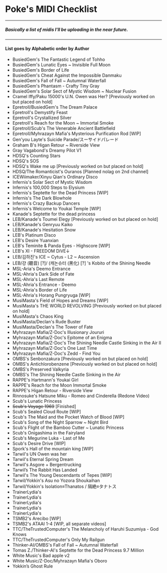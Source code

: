 # Poke's MIDI Checklist
-------------------------------------------

##### Basically a list of midis I'll be uploading in the near future.

------------------------------------------
#### List goes by Alphabetic order by Author

- BusiedGem's The Fantastic Legend of Tohho
- BusiedGem's Lunatic Eyes ~ Invisible Full Moon
- BusiedGem's Border of Life
- BusiedGem's Cheat Against the Impossible Danmaku
- BusiedGem's  Fall of Fall ~ Autumnal Waterfall
- BusiedGem's Phantasm - Crafty Tiny Gray
- BusiedGem's Solar Sect of Mystic Wisdom ~ Nuclear Fusion
- Cramel Iffy/Paku 15000's U.N. Owen was Her? [Previously worked on but placed on hold]
- Epretroll/BusiedGem's The Dream Palace
- Epretroll's Demystify Feast
- Epretroll's Crystallized Silver
- Epretroll's Reach for the Moon ~ Immortal Smoke
- Epretroll/Scub's The Venerable Ancient Battlefield
- Epretroll/Myhrazayn Mafia's Mysterious Purification Rod [WIP]
- Gen'you Layte's Suicide Parade/スーサイドパレード
- Graham B's Higan Retour ~ Riverside View
- Gray Vagabond's Dreamy Pilot V1
- HDSQ's Counting Stars 
- HDSQ's SOS 
- HDSQ's Wake me up [Previously worked on but placed on hold]
- HDSQ/The Romanticist's Ouranos [Planned nolag on 2nd channel]
- ICEWiimaker/Xinyu Qian's Ordinary Disco
- Infernis's Solar Sect of Mystic Wisdom
- Infernis's 100,000 Steps to Elysium
- Infernis's Septette for the Dead Princess [WIP]
- Infernis's The Dark Blowhole
- Infernis's Crazy Backup Dancers
- Infernis's Welcome to Youkai Temple [WIP]
- Kanade's Septette for the dead princess 
- LEB/Kanade's Toumei Elegy [Previously worked on but placed on hold]
- LEB/Kanade's Genryuu Kaiko
- LEB/Kanade's Hesitation Snow
- LEB's Platinum Disco
- LEB's Desire Yuanxian
- LEB's Teminite & Panda Eyes - Highscore [WIP]
- LEB's XI - FREEDOM DiVE↓
- LEB/김하진's  ICE ~ Cytus - L2 ~ Ascension
- LEB/걍 (聽音) [?]/ (캐논슈터 (黑化) [?] 's Kobito of the Shining Needle 
- MSL-Aria's Deemo Entrance
- MSL-Ahria's Dark Side of Fate
- MSL-Ahria's Last Remote
- MSL-Ahria's Entrance - Deemo
- MSL-Ahria's Border of Life
- MSL-Ahria's Horang Pungryuga [WIP]
- MusiMasta's Field of Hopes and Dreams [WIP]
- MusiMasta's THE WORLD REVOLVING [Previously worked on but placed on hold]
- MusiMasta's Chaos King 
- MusiMasta/Declan's Rude Buster
- MusiMasta/Declan's The Tower of Fate
- Myhrazayn Mafia/Z-Doc's Illusionary Joururi
- Myhrazayn Mafia/Z-Doc's Epitome of an Enigma
- Myhrazayn Mafia/Z-Doc's The Shining Needle Castle Sinking in the Air II
- Myhrazayn Mafia/Z-Doc's One Last Time
- Myhrazayn Mafia/Z-Doc's Zedd - Find You
- OMBS's Senbonzakura [Previously worked on but placed on hold]
- OMBS's Antichlorobenzene [Previously worked on but placed on hold]
- OMBS's Preserved Valkyria
- OMBS's The Shining Needle Castle Sinking in the Air
- RAPPE's Hartmann's Youkai Girl
- RAPPE's Reach for the Moon Immortal Smoke
- RAPPE's Higan Retour - Riverside View
- Rinnosuke's Hatsune Miku - Romeo and Cinderella (Redone Video)
- Scub's Lunatic Princess
- ~~Scub's Voyage 1969~~ [Finished]
- Scub's Sealed Cloud Route [WIP]
- Scub's The Maid and the Pocket Watch of Blood [WIP]
- Scub's Song of the Night Sparrow ~ Night Bird
- Scub's Flight of the Bamboo Cutter ~ Lunatic Princess
- Scub's Onigashima in the Fairyland 
- Scub's Megurine Luka - Last of Me
- Scub's Desire Drive [WIP]
- Spork's Hall of the mountain king [WIP]
- Tarwil's UN Owen was her 
- Tarwil's Eternal Spring Dream
- Tarwil's Asgore + Bergentrucking
- Tarwil’s The Rabbit Has Landed
- Tarwil's The Young Descendants of Tepes [WIP]
- Tarwil/Yokkin's Asu no Yozora Shoukaihan
- Tarwil/Yokkin's Isolation≡Thanatos / 隔絶≡タナトス
- TrainerLydia's
- TrainerLydia's 
- TrainerLydia's 
- TrainerLydia's 
- TrainerLydia's  
- TSMB2's Arecibo [WIP]
- TSMB2's ATAAI 1-4 [WIP, all separate videos]
- TTC/TheTrustedComputer's The Melancholy of Haruhi Suzumiya - God Knows
- TTC/TheTrustedComputer's Only My Railgun
- Thinker-AI/OMBS's Fall of Fall ~ Autumnal Waterfall
- Tomas Z./Thinker-Al's Septette for the Dead Princess 9.7 Million
- White Music's Bad apple v2
- White Music/Z-Doc/Myhrazayn Mafia's Oboro
- Yokkin’s Ghost Rule

